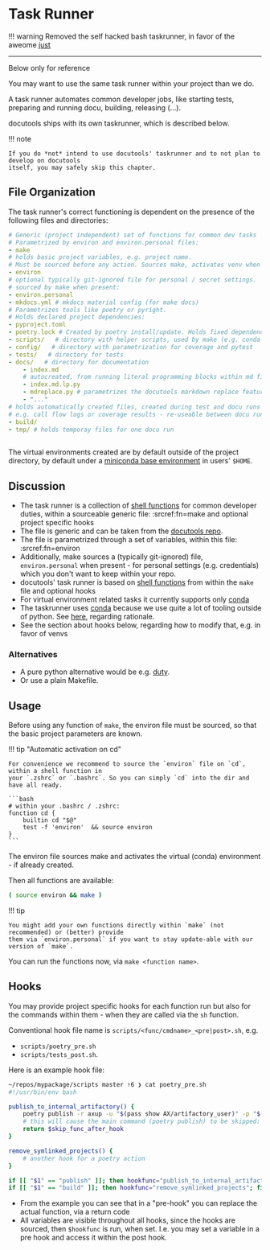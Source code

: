 #  Task Runner

!!! warning
    Removed the self hacked bash taskrunner, in favor of the aweome [just](https://github.com/casey/just)

---

Below only for reference

You may want to use the same task runner within your project than we do.

A task runner automates common developer jobs, like starting tests, preparing and running docu,
building, releasing (...).

docutools ships with its own taskrunner, which is described below.

!!! note

    If you do *not* intend to use docutools' taskrunner and to not plan to develop on docutools
    itself, you may safely skip this chapter.


## File Organization

The task runner's correct functioning is dependent on the presence of the following files and
directories:


```yaml
# Generic (project independent) set of functions for common dev tasks
# Parametrized by environ and environ.personal files:
- make
# holds basic project variables, e.g. project name.
# Must be sourced before any action. Sources make, activates venv when present
- environ 
# optional typically git-ignored file for personal / secret settings.
# sourced by make when present:
- environ.personal 
- mkdocs.yml # mkdocs material config (for make docs)
# Parametrizes tools like poetry or pyright. 
# Holds declared project dependencies:
- pyproject.toml 
- poetry.lock # Created by poetry install/update. Holds fixed dependencies.
- scripts/   # directory with helper scripts, used by make (e.g. conda related) and optional hooks
- config/   # directory with parametrization for coverage and pytest
- tests/   # directory for tests
- docs/   # directory for documentation
    - index.md
    # autocreated, from running literal programming blocks within md file of same name:
    - index.md.lp.py 
    - mdreplace.py # parametrizes the docutools markdown replace feature
    - "..."
# holds automatically created files, created during test and docu runs
# e.g. call flow logs or coverage results - re-useable between docu runs:
- build/ 
- tmp/ # holds temporay files for one docu run
   
```

The virtual environments created are by default outside of the project directory, by default under a
[miniconda base environment][mb] in users' `$HOME`.

[mb]: https://docs.conda.io/projects/conda/en/latest/user-guide/tasks/manage-environments.html 


## Discussion

- The task runner is a collection of [shell functions][sf] for common developer duties, within a
  sourceable generic file: :srcref:fn=make and optional project specific hooks
- The file is generic and can be taken from the [docutools
  repo](https://github.com/axiros/docutools/blob/master/make).
- The file is parametrized through a set of variables, within this file: :srcref:fn=environ
- Additionally, make sources a (typically git-ignored) file, `environ.personal` when present - for
  personal settings (e.g. credentials) which you don't want to keep within your repo.
- docutools' task runner is based on [shell functions][sf] from within the `make` file and optional
  hooks
- For virtual environment related tasks it currently supports only [conda](./conda.md)
- The taskrunner uses [conda][cond] because we use quite a lot of tooling outside of python. See
  [here](./conda.md), regarding rationale.
- See the section about hooks below, regarding how to modify that, e.g. in favor of venvs

[sf]: [https://www.gnu.org/software/bash/manual/html_node/Shell-Functions.html]


### Alternatives   

- A pure python alternative would be e.g. [duty](https://github.com/pawamoy/duty).
- Or use a plain Makefile.



## Usage

Before using any function of `make`, the environ file must be sourced, so that the basic
project parameters are known.

!!! tip "Automatic activation on cd"

    For convenience we recommend to source the `environ` file on `cd`, within a shell function in
    your `.zshrc` or `.bashrc`. So you can simply `cd` into the dir and have all ready.

    ```bash
    # within your .bashrc / .zshrc:
    function cd {
        builtin cd "$@"
        test -f 'environ'  && source environ
    }
    ```


The environ file sources make and activates the virtual (conda) environment - if already created.

Then all functions are available:

```bash xxxlp fmt=xt_flat
( source environ && make )
```

!!! tip

    You might add your own functions directly within `make` (not recommended) or (better) provide
    them via `environ.personal` if you want to stay update-able with our version of `make`.


You can run the functions now, via `make <function name>`.


## Hooks

You may provide project specific hooks for each function run but also for the commands within them -
when they are called via the `sh` function.

Conventional hook file name is `scripts/<func/cmdname>_<pre|post>.sh`, e.g.

- `scripts/poetry_pre.sh`
- `scripts/tests_post.sh`.

Here is an example hook file:

```bash
~/repos/mypackage/scripts master ⇡6 ❯ cat poetry_pre.sh                                                                                                                                        lc-python_py3.8
#!/usr/bin/env bash

publish_to_internal_artifactory() {
    poetry publish -r axup -u "$(pass show AX/artifactory_user)" -p "$(pass show AX/artifactory_password)" || return 1
    # this will cause the main command (poetry publish) to be skipped:
    return $skip_func_after_hook 
}

remove_symlinked_projects() {
    # another hook for a poetry action
}

if [[ "$1" == "publish" ]]; then hookfunc="publish_to_internal_artifactory"; fi
if [[ "$1" == "build" ]]; then hookfunc="remove_symlinked_projects"; fi
```

- From the example you can see that in a "pre-hook" you can replace the actual function, via a
  return code
- All variables are visible throughout all hooks, since the hooks are sourced, then `$hookfunc` is
  run, when set. I.e. you may set a variable in a pre hook and access it within the post hook.


[cond]: https://docs.conda.io/en/latest/miniconda.html


